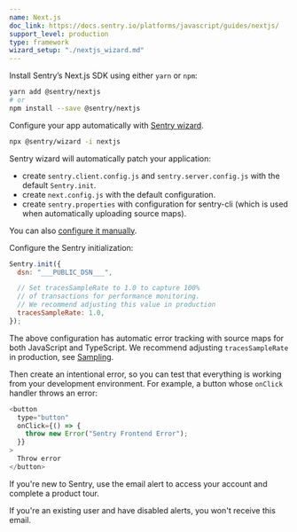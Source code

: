 ```yaml
---
name: Next.js
doc_link: https://docs.sentry.io/platforms/javascript/guides/nextjs/
support_level: production
type: framework
wizard_setup: "./nextjs_wizard.md"
---
```


Install Sentry’s Next.js SDK using either `yarn` or `npm`:

```bash
yarn add @sentry/nextjs
# or
npm install --save @sentry/nextjs
```

Configure your app automatically with [Sentry wizard](https://docs.sentry.io/platforms/javascript/guides/nextjs/#configure).

```bash
npx @sentry/wizard -i nextjs
```

Sentry wizard will automatically patch your application:

- create `sentry.client.config.js` and `sentry.server.config.js` with the default `Sentry.init`.
- create `next.config.js` with the default configuration.
- create `sentry.properties` with configuration for sentry-cli (which is used when automatically uploading source maps).

You can also [configure it manually](https://docs.sentry.io/platforms/javascript/guides/nextjs/manual-setup/).

Configure the Sentry initialization:

```javascript
Sentry.init({
  dsn: "___PUBLIC_DSN___",

  // Set tracesSampleRate to 1.0 to capture 100%
  // of transactions for performance monitoring.
  // We recommend adjusting this value in production
  tracesSampleRate: 1.0,
});
```

The above configuration has automatic error tracking with source maps for both JavaScript and TypeScript. We recommend adjusting `tracesSampleRate` in production, see [Sampling](https://docs.sentry.io/platforms/javascript/configuration/sampling/).

Then create an intentional error, so you can test that everything is working from your development environment. For example, a button whose `onClick` handler throws an error:

```javascript
<button
  type="button"
  onClick={() => {
    throw new Error("Sentry Frontend Error");
  }}
>
  Throw error
</button>
```

If you're new to Sentry, use the email alert to access your account and complete a product tour.

If you're an existing user and have disabled alerts, you won't receive this email.
